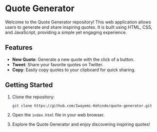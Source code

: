 # Quote Generator

Welcome to the Quote Generator repository! This web application allows users to generate and share inspiring quotes. It is built using HTML, CSS, and JavaScript, providing a simple yet engaging experience.

## Features

- **New Quote**: Generate a new quote with the click of a button.
- **Tweet**: Share your favorite quotes on Twitter.
- **Copy**: Easily copy quotes to your clipboard for quick sharing.

## Getting Started

1. Clone the repository:

    ```bash
    git clone https://github.com/Iwayemi-Kehinde/quote-generator.git
    ```

2. Open the `index.html` file in your web browser.

3. Explore the Quote Generator and enjoy discovering inspiring quotes!
